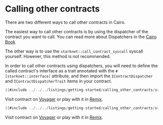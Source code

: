 # Calling other contracts

There are two different ways to call other contracts in Cairo.

The easiest way to call other contracts is by using the dispatcher of the contract you want to call.
You can read more about Dispatchers in the [Cairo Book](https://book.cairo-lang.org/ch99-02-02-contract-dispatcher-library-dispatcher-and-system-calls.html#contract-dispatcher)

The other way is to use the `starknet::call_contract_syscall` syscall yourself. However, this method is not recommended.

In order to call other contracts using dispatchers, you will need to define the called contract's interface as a trait annotated with the `#[starknet::interface]` attribute, and then import the `IContractDispatcher` and `IContractDispatcherTrait` items in your contract.

```rust
{{#include ../../../listings/getting-started/calling_other_contracts/src/callee.cairo}}
```
Visit contract on [Voyager](https://goerli.voyager.online/contract/0x015c3Bb6D0DE26b64FEAF9A8f4655CfADb5c128bF4510398972704ee12775DB1) or play with it in [Remix](https://remix.ethereum.org/?#activate=Starknet&url=https://github.com/NethermindEth/StarknetByExample/blob/main/listings/getting-started/calling_other_contracts/src/callee.cairo).

```rust
{{#include ../../../listings/getting-started/calling_other_contracts/src/caller.cairo}}
```
Visit contract on [Voyager](https://goerli.voyager.online/contract/0x05fa8aF796343d2f22c53C17149386b67B7AC4aB52D9e308Aa507C185aA44778) or play with it in [Remix](https://remix.ethereum.org/?#activate=Starknet&url=https://github.com/NethermindEth/StarknetByExample/blob/main/listings/getting-started/calling_other_contracts/src/caller.cairo).